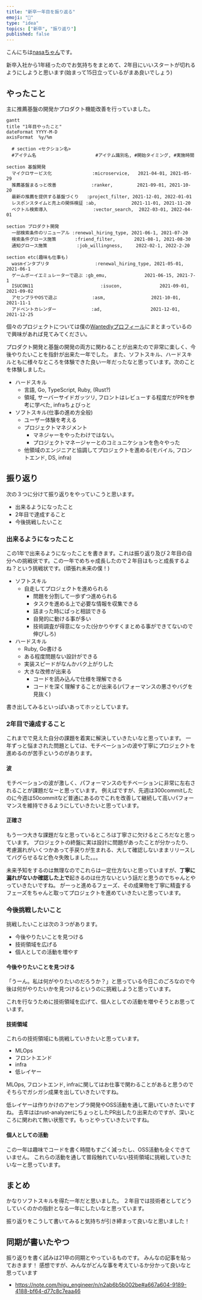```yaml
---
title: "新卒一年目を振り返る"
emoji: "🦁"
type: "idea"
topics: ["新卒", "振り返り"]
published: false
---
```


こんにちは[nasaちゃん](https://twitter.com/nasa_desu)です。

新卒入社から1年経ったのでお気持ちをまとめて、2年目にいいスタートが切れるようにしようと思います(始まって15日立っているがまあ良いでしょう)

## やったこと

主に推薦基盤の開発かプロダクト機能改善を行っていました。

```mermaid
gantt
title "1年目やったこと"
dateFormat YYYY-M-D
axisFormat  %y/%m

  # section <セクション名>
  #アイテム名                      #アイテム識別名, #開始タイミング, #実施時間

section 基盤開発
  マイクロサービス化               :microservice,   2021-04-01, 2021-05-29
  推薦基盤まるっと改善             :ranker,         2021-09-01, 2021-10-20
  最新の推薦を提供する基盤づくり   :project_filter, 2021-12-01, 2022-01-01
  レスポンスタイムと売上の関係検証 :ab,             2021-11-01, 2021-11-20
  ベクトル検索導入                 :vector_search,  2022-03-01, 2022-04-01

section プロダクト開発
  一部検索条件のリニューアル :renewal_hiring_type, 2021-06-1, 2021-07-20
  検索条件グロース施策       :friend_filter,       2021-08-1, 2021-08-30
  通知グロース施策           :job_willingness,     2022-02-1, 2022-2-20

section etc(趣味も仕事も)
  wasmインタプリタ                 :renewal_hiring_type, 2021-05-01, 2021-06-1
  ゲームボーイエミュレーターで遊ぶ :gb_emu,              2021-06-15, 2021-7-1
  ISUCON11                         :isucon,              2021-09-01, 2021-09-02
  アセンブラやOSで遊ぶ             :asm,                 2021-10-01, 2021-11-1
  アドベントカレンダー             :ad,                  2021-12-01, 2021-12-25
```

個々のプロジェクトについては僕の[Wantedlyプロフィール](https://www.wantedly.com/id/nasa)にまとまっているので興味があれば見てみてください。

プロダクト開発と基盤の開発の両方に関わることが出来たので非常に楽しく、今後やりたいことを指針が出来た一年でした。
また、ソフトスキル、ハードスキルともに様々なところを体験できた良い一年だったなと思っています。次のことを体験しました。

- ハードスキル
  - 言語, Go, TypeScript, Ruby, (Rust?)
  - 領域, サーバーサイドガッツリ, フロントはレビューする程度だがPRを参考に学べた, infraちょびっと
- ソフトスキル(仕事の進め方全般)
  - ユーザー体験を考える
  - プロジェクトマネジメント
    - マネジャーをやったわけではない。
    - プロジェクトマネージャーとのコミュニケションを色々やった
  - 他領域のエンジニアと協調してプロジェクトを進める(モバイル, フロントエンド, DS, infra)


## 振り返り

次の３つに分けて振り返りをやっていこうと思います。

- 出来るようになったこと
- 2年目で達成すること
- 今後挑戦したいこと


### 出来るようになったこと

この1年で出来るようになったことを書きます。これは振り返り及び２年目の自分への挑戦状です。この一年でめちゃ成長したので２年目はもっと成長するよね？という挑戦状です。(頑張れ未来の僕！)

- ソフトスキル
  - 自走してプロジェクトを進められる
    - 問題を分割して一歩ずつ進められる
    - タスクを進める上で必要な情報を収集できる
    - 詰まった時にぱっと相談できる
    - 自発的に動ける事が多い
    - 技術調査が得意になった(分かりやすくまとめる事ができてないので伸びしろ)
- ハードスキル
  - Ruby, Go書ける
  - ある程度問題ない設計ができる
  - 実装スピードがなんかバク上がりした
  - 大きな改修が出来る
    - コードを読み込んで仕様を理解できる
    - コードを深く理解することが出来る(パフォーマンスの悪さやバグを見抜く)

書き出してみるといっぱいあってホッとしています。

### 2年目で達成すること


これまでで見えた自分の課題を着実に解決していきたいなと思っています。
一年ずっと悩まされた問題としては、モチベーションの波や丁寧にプロジェクトを進めるのが苦手というのがあります。

#### 波

モチベーションの波が激しく、パフォーマンスのモチベーションに非常に左右されることが課題だなーと思っています。
例えばですが、先週は300commitしたのに今週は50commitなど普通にあるのでこれを改善して継続して高いパフォーマンスを維持できるようにしていきたいと思っています。

#### 正確さ

もう一つ大きな課題だなと思っているところは丁寧さに欠けるところだなと思っています。
プロジェクトの終盤に実は設計に問題があったことが分かったり、考慮漏れがいくつかあって手戻りが生まれる、大して確認しないままリリースしてバグらせるなど色々失敗しました。。。

未来予知をするのは無理なのでこれらは一定仕方ないと思っていますが、**丁寧に漏れがないか確認した上で**起きるのは仕方ないという話だと思うのでちゃんとやっていきたいですね。
がーっと進めるフェーズ、その成果物を丁寧に精査するフェーズをちゃんと取ってプロジェクトを進めていきたいと思っています。

### 今後挑戦したいこと

挑戦したいことは次の３つがあります。

- 今後やりたいことを見つける
- 技術領域を広げる
- 個人としての活動を増やす

#### 今後やりたいことを見つける

「うーん。私は何がやりたいのだろうか？」と思っている今日このごろなので今後は何がやりたいかを見つけるというのに挑戦しようと思っています。

これを行なうために技術領域を広げて、個人としての活動を増やそうとお思っています。


#### 技術領域

これらの技術領域にも挑戦していきたいと思っています。

- MLOps
- フロントエンド
- infra
- 低レイヤー

MLOps, フロントエンド, infraに関してはお仕事で関わることがあると思うのでそちらでガシガシ成果を出していきたいですね。

低レイヤーは作りかけのアセンブラ開発やOSS活動を通して磨いていきたいですね。
去年ははrust-analyzerにちょっとしたPR出したり出来たのですが、深いところに関われて無い状態です。もっとやっていきたいですね。

#### 個人としての活動

この一年は趣味でコードを書く時間もすごく減ったし、OSS活動も全くできていません。
これらの活動を通して普段触れていない技術領域に挑戦していきたいなーと思っています。


## まとめ

かなりソフトスキルを得た一年だと思いました。
２年目では技術者としてどうしていくのかの指針となる一年にしたいなと思っています。

振り返りをこうして書いてみると気持ちが引き締まって良いなと思いました！

## 同期が書いたやつ

振り返りを書く試みは21卒の同期とやっているものです。
みんなの記事を貼っておきます！ 感想ですが、みんながどんな事を考えているか分かって良いなと思っています

- https://note.com/higu_engineer/n/n2ab6b5b002be#a667a604-9189-4188-bf64-d77c8c7eaa46
